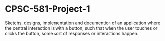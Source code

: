 # CPSC-581-Project-1
Sketchs, designs, implementation and documention of an application where the central interaction is with a button, such that when the user touches or clicks the button, some sort of responses or interactions happen.

 